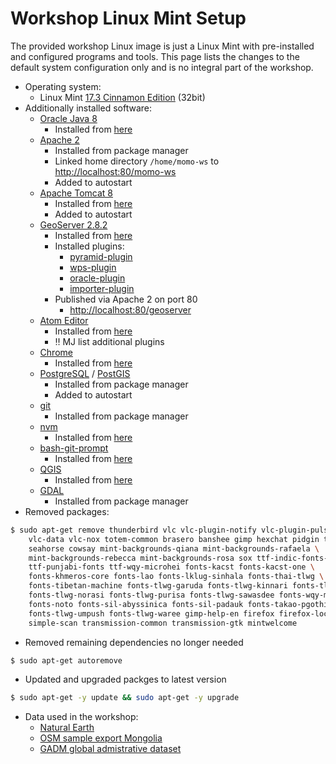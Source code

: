 # Workshop Linux Mint Setup

The provided workshop Linux image is just a Linux Mint with pre-installed and
configured programs and tools. This page lists the changes to the default system
configuration only and is no integral part of the workshop.

* Operating system:
    * Linux Mint [17.3 Cinnamon Edition](http://blog.linuxmint.com/?p=2947) (32bit)
* Additionally installed software:
    * [Oracle Java 8](http://www.oracle.com/technetwork/java/javase/overview/java8-2100321.html)
        * Installed from [here](http://www.webupd8.org/2012/09/install-oracle-java-8-in-ubuntu-via-ppa.html)
    * [Apache 2](https://httpd.apache.org/)
        * Installed from package manager
        * Linked home directory `/home/momo-ws` to [http://localhost:80/momo-ws](http://localhost:80/momo-ws)
        * Added to autostart
    * [Apache Tomcat 8](https://tomcat.apache.org/download-80.cgi)
        * Installed from [here](http://apache.mirror.digionline.de/tomcat/tomcat-8/v8.0.30/bin/apache-tomcat-8.0.30.tar.gz)
        * Added to autostart
    * [GeoServer 2.8.2](http://geoserver.org/release/stable/)
        * Installed from [here](http://sourceforge.net/projects/geoserver/files/GeoServer/2.8.2/geoserver-2.8.2-war.zip)
        * Installed plugins:
            * [pyramid-plugin](http://sourceforge.net/projects/geoserver/files/GeoServer/2.8.2/extensions/geoserver-2.8.2-pyramid-plugin.zip)
            * [wps-plugin](http://sourceforge.net/projects/geoserver/files/GeoServer/2.8.2/extensions/geoserver-2.8.2-wps-plugin.zip)
            * [oracle-plugin](http://sourceforge.net/projects/geoserver/files/GeoServer/2.8.2/extensions/geoserver-2.8.2-oracle-plugin.zip)
            * [importer-plugin](http://sourceforge.net/projects/geoserver/files/GeoServer/2.8.2/extensions/geoserver-2.8.2-importer-plugin.zip)
        * Published via Apache 2 on port 80
            * [http://localhost:80/geoserver](http://localhost:80/geoserver)
    * [Atom Editor](https://atom.io/)
        * Installed from [here](http://www.webupd8.org/2014/05/install-atom-text-editor-in-ubuntu-via-ppa.html)
        * :bangbang: MJ list additional plugins
    * [Chrome](https://www.google.de/chrome/browser/desktop/)
        * Installed from [here](https://www.google.com/chrome/browser/desktop/index.html)
    * [PostgreSQL](http://www.postgresql.org/) / [PostGIS](http://postgis.net/)
        * Installed from package manager
        * Added to autostart
    * [git](https://git-scm.com/)
        * Installed from package manager
    * [nvm](https://github.com/creationix/nvm)
        * Installed from [here](https://github.com/creationix/nvm)
    * [bash-git-prompt](https://github.com/magicmonty/bash-git-prompt)
        * Installed from [here](https://github.com/magicmonty/bash-git-prompt)
    * [QGIS](http://www.qgis.org/)
        * Installed from [here](https://www.qgis.org/de/site/forusers/alldownloads.html#debian-ubuntu)
    * [GDAL](http://www.gdal.org/)
        * Installed from package manager
* Removed packages:
```bash
$ sudo apt-get remove thunderbird vlc vlc-plugin-notify vlc-plugin-pulse \
    vlc-data vlc-nox totem-common brasero banshee gimp hexchat pidgin totem \
    seahorse cowsay mint-backgrounds-qiana mint-backgrounds-rafaela \
    mint-backgrounds-rebecca mint-backgrounds-rosa sox ttf-indic-fonts-core \
    ttf-punjabi-fonts ttf-wqy-microhei fonts-kacst fonts-kacst-one \
    fonts-khmeros-core fonts-lao fonts-lklug-sinhala fonts-thai-tlwg \
    fonts-tibetan-machine fonts-tlwg-garuda fonts-tlwg-kinnari fonts-tlwg-loma \
    fonts-tlwg-norasi fonts-tlwg-purisa fonts-tlwg-sawasdee fonts-wqy-microhe \
    fonts-noto fonts-sil-abyssinica fonts-sil-padauk fonts-takao-pgothic \
    fonts-tlwg-umpush fonts-tlwg-waree gimp-help-en firefox firefox-locale-en \
    simple-scan transmission-common transmission-gtk mintwelcome
```
* Removed remaining dependencies no longer needed
```bash
$ sudo apt-get autoremove
```
* Updated and upgraded packges to latest version
```bash
$ sudo apt-get -y update && sudo apt-get -y upgrade
```

* Data used in the workshop:
    * [Natural Earth](http://www.naturalearthdata.com/downloads/)
    * [OSM sample export Mongolia](http://download.geofabrik.de/asia/mongolia-160101.shp.zip)
    * [GADM global admistrative dataset](http://biogeo.ucdavis.edu/data/gadm2.8/gadm28.shp.zip)
